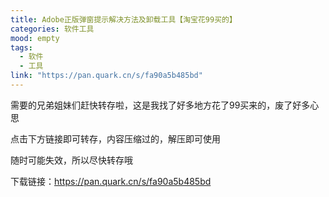 ```yaml
---
title: Adobe正版弹窗提示解决方法及卸载工具【淘宝花99买的】
categories: 软件工具
mood: empty
tags:
  - 软件
  - 工具
link: "https://pan.quark.cn/s/fa90a5b485bd"
---
```


需要的兄弟姐妹们赶快转存啦，这是我找了好多地方花了99买来的，废了好多心思




点击下方链接即可转存，内容压缩过的，解压即可使用




随时可能失效，所以尽快转存哦







下载链接：https://pan.quark.cn/s/fa90a5b485bd



